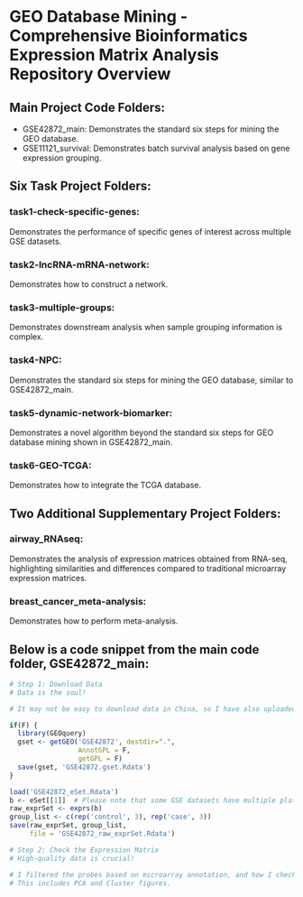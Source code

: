 # GEO Database Mining - Comprehensive Bioinformatics Expression Matrix Analysis Repository Overview

## Main Project Code Folders:

- GSE42872_main: Demonstrates the standard six steps for mining the GEO database.
- GSE11121_survival: Demonstrates batch survival analysis based on gene expression grouping.

## Six Task Project Folders:

### task1-check-specific-genes:
Demonstrates the performance of specific genes of interest across multiple GSE datasets.

### task2-lncRNA-mRNA-network:
Demonstrates how to construct a network.

### task3-multiple-groups:
Demonstrates downstream analysis when sample grouping information is complex.

### task4-NPC:
Demonstrates the standard six steps for mining the GEO database, similar to GSE42872_main.

### task5-dynamic-network-biomarker:
Demonstrates a novel algorithm beyond the standard six steps for GEO database mining shown in GSE42872_main.

### task6-GEO-TCGA:
Demonstrates how to integrate the TCGA database.

## Two Additional Supplementary Project Folders:

### airway_RNAseq:
Demonstrates the analysis of expression matrices obtained from RNA-seq, highlighting similarities and differences compared to traditional microarray expression matrices.

### breast_cancer_meta-analysis:
Demonstrates how to perform meta-analysis.

## Below is a code snippet from the main code folder, GSE42872_main:

```R
# Step 1: Download Data
# Data is the soul!

# It may not be easy to download data in China, so I have also uploaded the file GSE42872_raw_exprSet.Rdata, which you can load directly.

if(F) {
  library(GEOquery)
  gset <- getGEO('GSE42872', destdir=".",
                 AnnotGPL = F,
                 getGPL = F)
  save(gset, 'GSE42872.gset.Rdata')
}

load('GSE42872_eSet.Rdata')
b <- eSet[[1]]  # Please note that some GSE datasets have multiple platforms. Pay attention to the selection.
raw_exprSet <- exprs(b) 
group_list <- c(rep('control', 3), rep('case', 3))
save(raw_exprSet, group_list,
     file = 'GSE42872_raw_exprSet.Rdata')

# Step 2: Check the Expression Matrix
# High-quality data is crucial!

# I filtered the probes based on microarray annotation, and how I checked the group information for different samples in each experiment.
# This includes PCA and Cluster figures.
